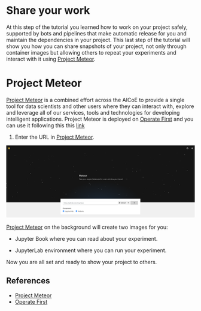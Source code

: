 # Share your work

At this step of the tutorial you learned how to work on your project safely, supported by bots and pipelines that make automatic release for you and maintain the dependencies in your project. This last step of the tutorial will show you how you can share snapshots of your project, not only through container images but allowing others to repeat your experiments and interact with it using [Project Meteor][1].

# Project Meteor

[Project Meteor][1] is a combined effort across the AICoE to provide a single tool for data scientists and other users where they can interact with, explore and leverage all of our services, tools and technologies for developing intelligent applications. Project Meteor is deployed on [Operate First][2] and you can use it following this this [link](http://meteor-shower-aicoe-meteor.apps.zero.massopen.cloud/)


1. Enter the URL in [Project Meteor][1].

<div style="text-align:center">
<img alt="Enter URL Project Meteor" src="https://raw.githubusercontent.com/AICoE/manage-dependencies-tutorial/master/docs/images/ProjectMeteorEnterURL.png">
</div>

[Project Meteor][1] on the background will create two images for you:

- Jupyter Book where you can read about your experiment.

- JupyterLab environment where you can run your experiment.

Now you are all set and ready to show your project to others.


## References

* [Project Meteor][1]
* [Operate First][2]

[1]: https://github.com/AICoE/meteor
[2]: https://www.operate-first.cloud/
